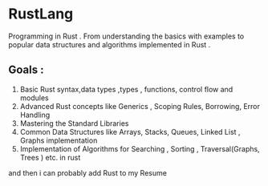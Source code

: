 # RustLang
Programming in Rust . From understanding the basics with examples to popular data structures and algorithms implemented in Rust . 


## Goals : 

1. Basic Rust syntax,data types ,types , functions, control flow and modules 
2. Advanced Rust concepts like Generics , Scoping Rules, Borrowing, Error Handling 
3. Mastering the Standard Libraries 
4. Common Data Structures like Arrays, Stacks, Queues, Linked List , Graphs implementation 
5. Implementation of Algorithms for Searching , Sorting , Traversal(Graphs, Trees ) etc. in rust


and then i can probably add Rust to my Resume 
